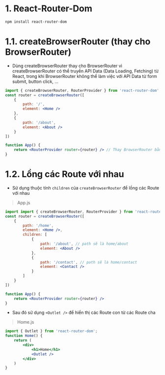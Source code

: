 # 1. React-Router-Dom
```bash
npm install react-router-dom
```
# 1.1. createBrowserRouter (thay cho BrowserRouter)
- Dùng createBrowserRouter thay cho BrowserRouter vì createBrowserRouter có thể truyền API Data (Data Loading, Fetching) từ React, trong khi BrowserRouter không thể làm việc với API Data từ form submit, button click, ...
```jsx
import { createBrowserRouter, RouterProvider } from 'react-router-dom';
const router = createBrowserRouter([
    {
        path: '/',
        element: <Home />
    },
    {
        path: '/about',
        element: <About />
    }
])

function App() {
    return <RouterProvider router={router} /> // Thay BrowserRouter bằng RouterProvider
}
```
# 1.2. Lồng các Route với nhau
- Sử dụng thuộc tính `children` của `createBrowserRouter` để lồng các Route với nhau
>App.js
```jsx
import import { createBrowserRouter, RouterProvider } from 'react-router-dom';
const router = createBrowserRouter([
    {
        path: '/home',
        element: <Home />,
        children: [
            {
                path: '/about', // path sẽ là home/about
                element: <About />
            },
            {
                path: '/contact', // path sẽ là home/contact
                element: <Contact />
            }
        ]
    }
])

function App() {
    return <RouterProvider router={router} />
}
```
- Sau đó sử dụng `<Outlet />` để hiển thị các Route con từ các Route cha
>Home.js
```jsx
import { Outlet } from 'react-router-dom';
function Home() {
    return (
        <div>
            <h1>Home</h1>
            <Outlet />
        </div>
    )
}
```


